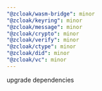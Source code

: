 ```yaml
---
"@zcloak/wasm-bridge": minor
"@zcloak/keyring": minor
"@zcloak/message": minor
"@zcloak/crypto": minor
"@zcloak/verify": minor
"@zcloak/ctype": minor
"@zcloak/did": minor
"@zcloak/vc": minor
---
```


upgrade dependencies
